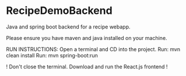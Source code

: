 # RecipeDemoBackend
Java and spring boot backend for a recipe webapp.


Please ensure you have maven and java installed on your machine. 

RUN INSTRUCTIONS: 
Open a terminal and CD into the project. 
Run: mvn clean install 
Run: mvn spring-boot:run

! Don't close the terminal. Download and run the React.js frontend !
